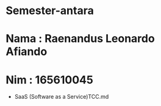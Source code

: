 # Semester-antara
# Nama : Raenandus Leonardo Afiando
# Nim  : 165610045
* SaaS (Software as a Service)TCC.md

